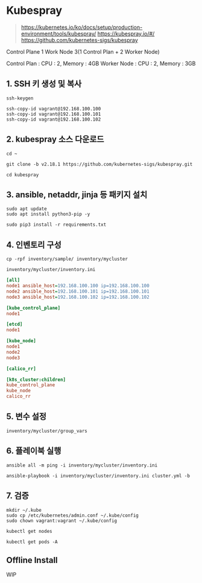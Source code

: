 # Kubespray

> https://kubernetes.io/ko/docs/setup/production-environment/tools/kubespray/
> https://kubespray.io/#/
> https://github.com/kubernetes-sigs/kubespray


Control Plane 1
Work Node 3(1 Control Plan + 2 Worker Node)

Control Plan : CPU : 2, Memory : 4GB
Worker Node : CPU : 2, Memory : 3GB


## 1. SSH 키 생성 및 복사
```
ssh-keygen
```

```
ssh-copy-id vagrant@192.168.100.100
ssh-copy-id vagrant@192.168.100.101
ssh-copy-id vagrant@192.168.100.102
```

## 2. kubespray 소스 다운로드
```
cd ~
```

```
git clone -b v2.18.1 https://github.com/kubernetes-sigs/kubespray.git
```

```
cd kubespray
```

## 3. ansible, netaddr, jinja 등 패키지 설치
```
sudo apt update
sudo apt install python3-pip -y
```

```
sudo pip3 install -r requirements.txt
```

## 4. 인벤토리 구성
```
cp -rpf inventory/sample/ inventory/mycluster
```

`inventory/mycluster/inventory.ini`
```ini
[all]
node1 ansible_host=192.168.100.100 ip=192.168.100.100
node2 ansible_host=192.168.100.101 ip=192.168.100.101
node3 ansible_host=192.168.100.102 ip=192.168.100.102

[kube_control_plane]
node1

[etcd]
node1

[kube_node]
node1
node2
node3

[calico_rr]

[k8s_cluster:children]
kube_control_plane
kube_node
calico_rr
```

## 5. 변수 설정
`inventory/mycluster/group_vars`


## 6. 플레이북 실행
```
ansible all -m ping -i inventory/mycluster/inventory.ini
```

```
ansible-playbook -i inventory/mycluster/inventory.ini cluster.yml -b 
```

## 7. 검증

```
mkdir ~/.kube
sudo cp /etc/kubernetes/admin.conf ~/.kube/config
sudo chown vagrant:vagrant ~/.kube/config
```

```
kubectl get nodes
```

```
kubectl get pods -A
```

## Offline Install

WIP